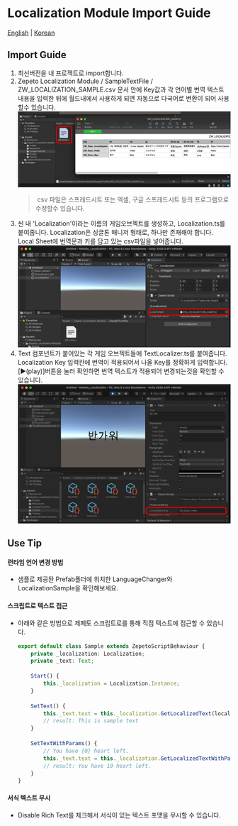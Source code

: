 # Localization Module Import Guide

[English](./README.md) | [Korean](./README_KR.md)

## Import Guide
1. 최신버전을 내 프로젝트로 import합니다.
2. Zepeto Localization Module / SampleTextFile / ZW_LOCALIZATION_SAMPLE.csv 문서 안에 Key값과 각 언어별 번역 텍스트 내용을 입력한 뒤에 월드내에서 사용하게 되면 자동으로 다국어로 변환이 되어 사용할수 있습니다. 
    <img width="700" alt="image" src="./Image/GuideImage1.png">   
    > csv 파일은 스프레드시트 또는 엑셀, 구글 스프레드시트 등의 프로그램으로 수정할수 있습니다. 
3. 씬 내 'Localization'이라는 이름의 게임오브젝트를 생성하고, Localization.ts를 붙여줍니다. Localization은 싱글톤 매니저 형태로, 하나만 존재해야 합니다. Local Sheet에 번역문과 키를 담고 있는 csv파일을 넣어줍니다.   
    <img width="700" alt="image" src="./Image/GuideImage2.png">   
4. Text 컴포넌트가 붙어있는 각 게임 오브젝트들에 TextLocalizer.ts를 붙여줍니다. Localization Key 입력칸에 번역이 적용되어서 나올 Key를 정확하게 입력합니다. [▶︎(play)]버튼을 눌러 확인하면 번역 텍스트가 적용되어 변경되는것을 확인할 수 있습니다.   
    <img width="700" alt="image" src="./Image/GuideImage3.png">   


## Use Tip
#### 런타임 언어 변경 방법
- 샘플로 제공돤 Prefab폴더에 위치한 LanguageChanger와 LocalizationSample을 확인해보세요.

#### 스크립트로 텍스트 접근
- 아래와 같은 방법으로 제페토 스크립트로를 통해 직접 텍스트에 접근할 수 있습니다.
    ```typescript
    export default class Sample extends ZepetoScriptBehaviour {
        private _localization: Localization;
        private _text: Text;
    
        Start() {   
            this._localization = Localization.Instance;
        }
    
        SetText() {
            this._text.text = this._localization.GetLocalizedText(localizationKeys.SAMPLE_TEXT);
            // result: This is sample text
        }
    
        SetTextWithParams() {
            // You have {0} heart left. 
            this._text.text = this._localization.GetLocalizedTextWithParam(localizationKeys.SAMPLE_TEXT_WITH_PARAMS, ["10"]);
            // result: You have 10 heart left.
        }
    }
    ```

#### 서식 텍스트 무시
- Disable Rich Text를 체크해서 서식이 있는 텍스트 포맷을 무시할 수 있습니다.

